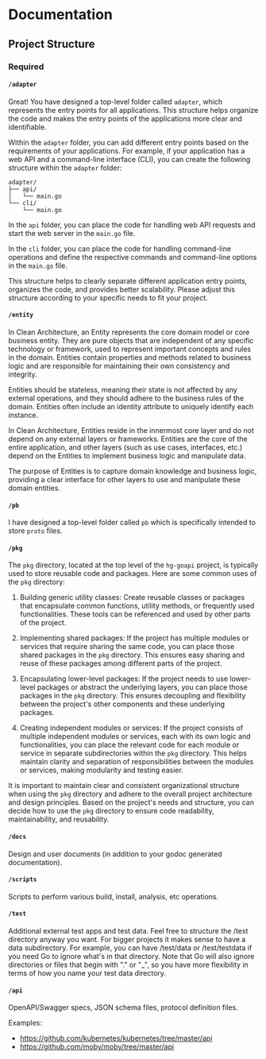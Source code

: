 # Documentation

## Project Structure

### Required

#### `/adapter`

Great! You have designed a top-level folder called `adapter`, which represents the entry points for all applications.
This structure helps organize the code and makes the entry points of the applications more clear and identifiable.

Within the `adapter` folder, you can add different entry points based on the requirements of your applications. For
example, if your application has a web API and a command-line interface (CLI), you can create the following structure
within the `adapter` folder:

```
adapter/
├── api/
│   └── main.go
└── cli/
    └── main.go
```

In the `api` folder, you can place the code for handling web API requests and start the web server in the `main.go`
file.

In the `cli` folder, you can place the code for handling command-line operations and define the respective commands and
command-line options in the `main.go` file.

This structure helps to clearly separate different application entry points, organizes the code, and provides better
scalability. Please adjust this structure according to your specific needs to fit your project.

#### `/entity`

In Clean Architecture, an Entity represents the core domain model or core business entity. They are pure objects that
are independent of any specific technology or framework, used to represent important concepts and rules in the domain.
Entities contain properties and methods related to business logic and are responsible for maintaining their own
consistency and integrity.

Entities should be stateless, meaning their state is not affected by any external operations, and they should adhere to
the business rules of the domain. Entities often include an identity attribute to uniquely identify each instance.

In Clean Architecture, Entities reside in the innermost core layer and do not depend on any external layers or
frameworks. Entities are the core of the entire application, and other layers (such as use cases, interfaces, etc.)
depend on the Entities to implement business logic and manipulate data.

The purpose of Entities is to capture domain knowledge and business logic, providing a clear interface for other layers
to use and manipulate these domain entities.

#### `/pb`

I have designed a top-level folder called `pb` which is specifically intended to store `proto` files.

#### `/pkg`

The `pkg` directory, located at the top level of the `hg-goapi` project, is typically used to store reusable code and
packages. Here are some common uses of the `pkg` directory:

1. Building generic utility classes: Create reusable classes or packages that encapsulate common functions, utility
   methods, or frequently used functionalities. These tools can be referenced and used by other parts of the project.

2. Implementing shared packages: If the project has multiple modules or services that require sharing the same code, you
   can place those shared packages in the `pkg` directory. This ensures easy sharing and reuse of these packages among
   different parts of the project.

3. Encapsulating lower-level packages: If the project needs to use lower-level packages or abstract the underlying
   layers, you can place those packages in the `pkg` directory. This ensures decoupling and flexibility between the
   project's other components and these underlying packages.

4. Creating independent modules or services: If the project consists of multiple independent modules or services, each
   with its own logic and functionalities, you can place the relevant code for each module or service in separate
   subdirectories within the `pkg` directory. This helps maintain clarity and separation of responsibilities between the
   modules or services, making modularity and testing easier.

It is important to maintain clear and consistent organizational structure when using the `pkg` directory and adhere to
the overall project architecture and design principles. Based on the project's needs and structure, you can decide how
to use the `pkg` directory to ensure code readability, maintainability, and reusability.

#### `/docs`

Design and user documents (in addition to your godoc generated documentation).

#### `/scripts`

Scripts to perform various build, install, analysis, etc operations.

#### `/test`

Additional external test apps and test data. Feel free to structure the /test directory anyway you want. For bigger
projects it makes sense to have a data subdirectory. For example, you can have /test/data or /test/testdata if you need
Go to ignore what's in that directory. Note that Go will also ignore directories or files that begin with "." or "_", so
you have more flexibility in terms of how you name your test data directory.

#### `/api`

OpenAPI/Swagger specs, JSON schema files, protocol definition files.

Examples:

- https://github.com/kubernetes/kubernetes/tree/master/api
- https://github.com/moby/moby/tree/master/api
